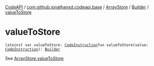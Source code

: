 [CodeAPI](../../../index.md) / [com.github.jonathanxd.codeapi.base](../../index.md) / [ArrayStore](../index.md) / [Builder](index.md) / [valueToStore](.)

# valueToStore

`lateinit var valueToStore: `[`CodeInstruction`](../../../com.github.jonathanxd.codeapi/-code-instruction.md)`fun valueToStore(value: `[`CodeInstruction`](../../../com.github.jonathanxd.codeapi/-code-instruction.md)`): `[`Builder`](index.md)

See [ArrayStore.valueToStore](../value-to-store.md)

